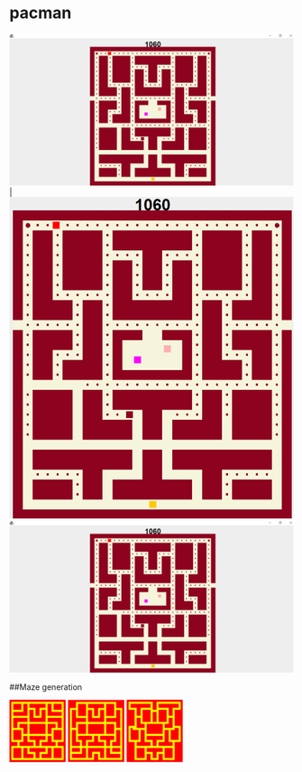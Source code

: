 # pacman
![](images/pacman1.PNG)  |  ![](images/pacman2.png)
<img src="images/pacman1.PNG" alt="image1"/>


##Maze generation
<p>
  <img src="images/randmaze1.PNG" width="100" />
  <img src="images/randmaze2.PNG" width="100" /> 
  <img src="images/randmaze3.PNG" width="100" />
</p>

